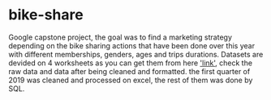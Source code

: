 # bike-share
Google capstone project, the goal was to find a marketing strategy depending on the bike sharing actions that have been done over this year with different memberships, genders, ages and trips durations.
Datasets are devided on 4 worksheets as you can get them from here ['link'](https://divvy-tripdata.s3.amazonaws.com/index.html), check the raw data and data after being cleaned and formatted.
the first quarter of 2019 was cleaned and processed on excel,
the rest of them was done by SQL.
